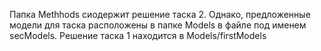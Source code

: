Папка Methhods сиодержит решение таска 2. Однако, предложенные модели для таска расположены в папке Models в файле под именем secModels. Решение таска 1 находится в Models/firstModels
